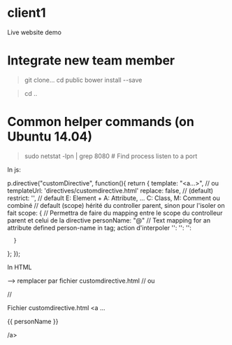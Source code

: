 # client1
Live website demo

# Integrate new team member
>git clone...
>cd public
>bower install --save

>cd ..

# Common helper commands (on Ubuntu 14.04)
>  sudo netstat -lpn | grep 8080   # Find process listen to a port

In js:

p.directive("customDirective", function(){
   return {
      template: "<a...>",
      // ou templateUrl: 'directives/customdirective.html'
      replace: false, // (default)
      restrict: '', // default E: Element + A: Attribute, ... C: Class, M: Comment ou combiné 
      // default (scope) hérité du controller parent, sinon pour l'isoler on fait 
      scope: {   // Permettra de faire du mapping entre le scope du controlleur parent et celui de la directive
         personName: "@"  // Text mapping for an attribute defined person-name in tag; action d'interpoler
         '': 
         '': 
         '': 
         
      } 
   };
});

In HTML

<custom-directive></custom-directive>  --> remplacer par fichier customdirective.html
// ou <div custom-directive></div> 
// 
<custom-directive person-name='person.name'></custom-directive>

Fichier customdirective.html
<a ...

   {{ personName }}

/a>

